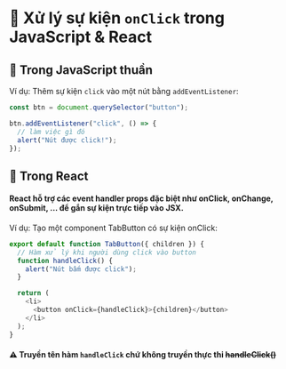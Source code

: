 # 🎯 Xử lý sự kiện `onClick` trong JavaScript & React

## 📌 Trong JavaScript thuần

Ví dụ: Thêm sự kiện `click` vào một nút bằng `addEventListener`:

```js
const btn = document.querySelector("button");

btn.addEventListener("click", () => {
  // làm việc gì đó
  alert("Nút được click!");
});
```

## 📌 Trong React

#### React hỗ trợ các event handler props đặc biệt như onClick, onChange, onSubmit, ... để gắn sự kiện trực tiếp vào JSX.

Ví dụ: Tạo một component TabButton có sự kiện onClick:

```js
export default function TabButton({ children }) {
  // Hàm xử lý khi người dùng click vào button
  function handleClick() {
    alert("Nút bấm được click");
  }

  return (
    <li>
      <button onClick={handleClick}>{children}</button>
    </li>
  );
}
```

#### ⚠ Truyền tên hàm `handleClick` chứ không truyền thực thi ~~handleClick()~~